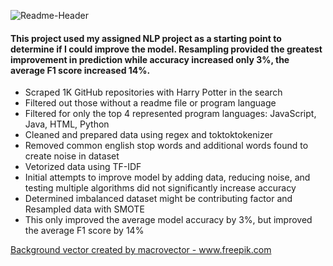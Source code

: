 ![Readme-Header](https://i.pinimg.com/564x/0e/40/6c/0e406c713b1fdd4806fa4df035a1f512.jpg)

#### This project used my assigned NLP project as a starting point to determine if I could improve the model. Resampling provided the greatest improvement in prediction while accuracy increased only 3%, the average F1 score increased 14%. 

- Scraped 1K GitHub repositories with Harry Potter in the search
- Filtered out those without a readme file or program language
- Filtered for only the top 4 represented program languages: JavaScript, Java, HTML, Python
- Cleaned and prepared data using regex and toktoktokenizer
- Removed common english stop words and additional words found to create noise in dataset
- Vetorized data using TF-IDF
- Initial attempts to improve model by adding data, reducing noise, and testing multiple algorithms did not significantly increase accuracy
- Determined imbalanced dataset might be contributing factor and Resampled data with SMOTE
- This only improved the average model accuracy by 3%, but improved the average F1 score by 14%


<a href="https://www.freepik.com/vectors/background">Background vector created by macrovector - www.freepik.com</a>